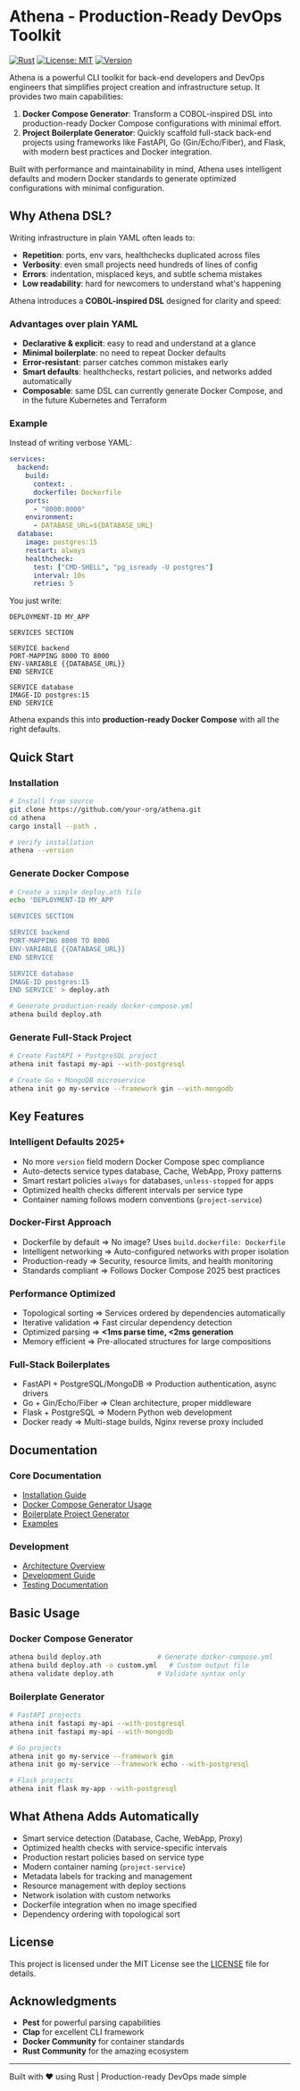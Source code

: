 # Athena - Production-Ready DevOps Toolkit

[![Rust](https://img.shields.io/badge/Rust-1.70+-orange.svg)](https://www.rust-lang.org)
[![License: MIT](https://img.shields.io/badge/License-MIT-blue.svg)](LICENSE)
[![Version](https://img.shields.io/badge/Version-0.1.0-green.svg)](Cargo.toml)

Athena is a powerful CLI toolkit for back-end developers and DevOps engineers that simplifies project creation and infrastructure setup. It provides two main capabilities:

1. **Docker Compose Generator**: Transform a COBOL-inspired DSL into production-ready Docker Compose configurations with minimal effort.
2. **Project Boilerplate Generator**: Quickly scaffold full-stack back-end projects using frameworks like FastAPI, Go (Gin/Echo/Fiber), and Flask, with modern best practices and Docker integration.


Built with performance and maintainability in mind, Athena uses intelligent defaults and modern Docker standards to generate optimized configurations with minimal configuration.

## Why Athena DSL?

Writing infrastructure in plain YAML often leads to:

- **Repetition**: ports, env vars, healthchecks duplicated across files
- **Verbosity**: even small projects need hundreds of lines of config
- **Errors**: indentation, misplaced keys, and subtle schema mistakes
- **Low readability**: hard for newcomers to understand what's happening

Athena introduces a **COBOL-inspired DSL** designed for clarity and speed:

### Advantages over plain YAML
- **Declarative & explicit**: easy to read and understand at a glance
- **Minimal boilerplate**: no need to repeat Docker defaults
- **Error-resistant**: parser catches common mistakes early
- **Smart defaults**: healthchecks, restart policies, and networks added automatically
- **Composable**: same DSL can currently generate Docker Compose, and in the future Kubernetes and Terraform

### Example
Instead of writing verbose YAML:
```yaml
services:
  backend:
    build:
      context: .
      dockerfile: Dockerfile
    ports:
      - "8000:8000"
    environment:
      - DATABASE_URL=${DATABASE_URL}
  database:
    image: postgres:15
    restart: always
    healthcheck:
      test: ["CMD-SHELL", "pg_isready -U postgres"]
      interval: 10s
      retries: 5
```

You just write:
```athena
DEPLOYMENT-ID MY_APP

SERVICES SECTION

SERVICE backend
PORT-MAPPING 8000 TO 8000
ENV-VARIABLE {{DATABASE_URL}}
END SERVICE

SERVICE database
IMAGE-ID postgres:15
END SERVICE
```

Athena expands this into **production-ready Docker Compose** with all the right defaults.

## Quick Start

### Installation
```bash
# Install from source
git clone https://github.com/your-org/athena.git
cd athena
cargo install --path .

# Verify installation
athena --version
```

### Generate Docker Compose
```bash
# Create a simple deploy.ath file
echo 'DEPLOYMENT-ID MY_APP

SERVICES SECTION

SERVICE backend
PORT-MAPPING 8000 TO 8000
ENV-VARIABLE {{DATABASE_URL}}
END SERVICE

SERVICE database
IMAGE-ID postgres:15
END SERVICE' > deploy.ath

# Generate production-ready docker-compose.yml
athena build deploy.ath
```

### Generate Full-Stack Project
```bash
# Create FastAPI + PostgreSQL project
athena init fastapi my-api --with-postgresql

# Create Go + MongoDB microservice
athena init go my-service --framework gin --with-mongodb
```

## Key Features

### Intelligent Defaults 2025+
- No more `version` field modern Docker Compose spec compliance
- Auto-detects service types database, Cache, WebApp, Proxy patterns
- Smart restart policies `always` for databases, `unless-stopped` for apps
- Optimized health checks different intervals per service type
- Container naming follows modern conventions (`project-service`)

### Docker-First Approach
- Dockerfile by default => No image? Uses `build.dockerfile: Dockerfile`
- Intelligent networking => Auto-configured networks with proper isolation
- Production-ready => Security, resource limits, and health monitoring
- Standards compliant => Follows Docker Compose 2025 best practices

### Performance Optimized
- Topological sorting => Services ordered by dependencies automatically
- Iterative validation => Fast circular dependency detection
- Optimized parsing => **<1ms parse time, <2ms generation**
- Memory efficient => Pre-allocated structures for large compositions

### Full-Stack Boilerplates
- FastAPI + PostgreSQL/MongoDB => Production authentication, async drivers
- Go + Gin/Echo/Fiber => Clean architecture, proper middleware
- Flask + PostgreSQL =>  Modern Python web development
- Docker ready => Multi-stage builds, Nginx reverse proxy included

## Documentation

### Core Documentation
- [Installation Guide](docs/INSTALLATION.md)
- [Docker Compose Generator Usage](docs/DSL_REFERENCE.md)
- [Boilerplate Project Generator](docs/BOILERPLATE.md)
- [Examples](docs/EXAMPLES.md)

### Development
- [Architecture Overview](docs/ARCHITECTURE.md)
- [Development Guide](docs/DEVELOPMENT.md)
- [Testing Documentation](docs/TESTING.md)

## Basic Usage

### Docker Compose Generator
```bash
athena build deploy.ath              # Generate docker-compose.yml
athena build deploy.ath -o custom.yml   # Custom output file
athena validate deploy.ath           # Validate syntax only
```

### Boilerplate Generator
```bash
# FastAPI projects
athena init fastapi my-api --with-postgresql
athena init fastapi my-api --with-mongodb

# Go projects
athena init go my-service --framework gin
athena init go my-service --framework echo --with-postgresql

# Flask projects
athena init flask my-app --with-postgresql
```

## What Athena Adds Automatically

- Smart service detection (Database, Cache, WebApp, Proxy)
- Optimized health checks with service-specific intervals
- Production restart policies based on service type
- Modern container naming (`project-service`)
- Metadata labels for tracking and management
- Resource management with deploy sections
- Network isolation with custom networks
- Dockerfile integration when no image specified
- Dependency ordering with topological sort

## License

This project is licensed under the MIT License see the [LICENSE](LICENSE) file for details.

## Acknowledgments

- **Pest** for powerful parsing capabilities
- **Clap** for excellent CLI framework
- **Docker Community** for container standards
- **Rust Community** for the amazing ecosystem

---

Built with ❤️ using Rust | Production-ready DevOps made simple
